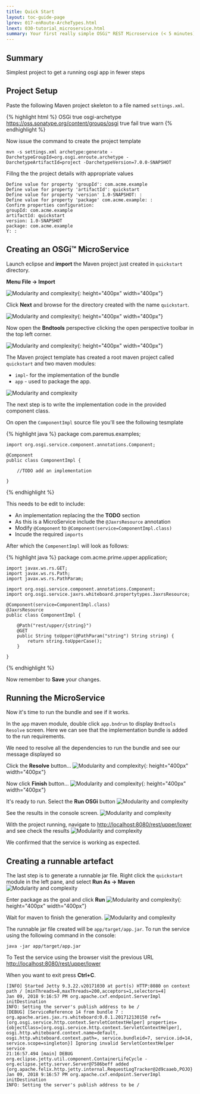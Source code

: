 ```yaml
---
title: Quick Start 
layout: toc-guide-page
lprev: 017-enRoute-ArcheTypes.html 
lnext: 030-tutorial_microservice.html
summary: Your first really simple OSGi™ REST Microservice (< 5 minutes). 
---
```


## Summary 

Simplest project to get a running osgi app in fewer steps

## Project Setup

Paste the following Maven project skeleton to a file named `settings.xml`.

{% highlight html %}
    <settings>
      <profiles>
        <profile>
          <id>OSGi</id>
          <activation>
            <activeByDefault>true</activeByDefault>
          </activation>
          <repositories>
            <repository>
              <id>osgi-archetype</id>
              <url>https://oss.sonatype.org/content/groups/osgi</url>
              <releases>
                <enabled>true</enabled>
                <checksumPolicy>fail</checksumPolicy>
              </releases>
              <snapshots>
                <enabled>true</enabled>
                <checksumPolicy>warn</checksumPolicy>
              </snapshots>
            </repository>
          </repositories>
        </profile>
      </profiles>
    </settings>
{% endhighlight %}

Now issue the command to create the project template

    mvn -s settings.xml archetype:generate -DarchetypeGroupId=org.osgi.enroute.archetype -DarchetypeArtifactId=project -DarchetypeVersion=7.0.0-SNAPSHOT


Fillng the the project details with appropriate values 

    Define value for property 'groupId': com.acme.example
    Define value for property 'artifactId': quickstart
    Define value for property 'version' 1.0-SNAPSHOT: : 
    Define value for property 'package' com.acme.example: : 
    Confirm properties configuration:
    groupId: com.acme.example
    artifactId: quickstart
    version: 1.0-SNAPSHOT
    package: com.acme.example
    Y: : 

## Creating an OSGi™ MicroService

Launch eclipse and **import** the Maven project just created in `quickstart` directory. 

**Menu File -> Import**

![Modularity and complexity](img/1.png){: height="400px" width="400px"} 

Click **Next** and browse for the directory created with the name `quickstart`.

![Modularity and complexity](img/2.png){: height="400px" width="400px"}
 
Now open the **Bndtools** perspective clicking the open perspective toolbar in the top left corner.

![Modularity and complexity](img/3.png){: height="400px" width="400px"}

The Maven project template has created a root maven project called `quickstart` and two maven modules:

* `impl`-  for the implementation of the bundle 
* `app` - used to package the app.

![Modularity and complexity](img/4.png)

The next step is to write the implementation code in the provided component class. 

On open the `ComponentImpl` source file you'll see the following tesmplate 

{% highlight java %}
    package com.paremus.examples;

    import org.osgi.service.component.annotations.Component;

    @Component
    public class ComponentImpl {
    
        //TODO add an implementation
    
    }
{% endhighlight %}

This needs to be edit to include:

* An implementation replacing the the **TODO** section 
* As this is a MicroService include the `@JaxrsResource` annotation
* Modify `@Component` to `@Component(service=ComponentImpl.class)`
* Incude the required `imports`

After which the `CompenentImpl` will look as follows:

{% highlight java %}
    package com.acme.prime.upper.application;

    import javax.ws.rs.GET;
    import javax.ws.rs.Path;
    import javax.ws.rs.PathParam;

    import org.osgi.service.component.annotations.Component;
    import org.osgi.service.jaxrs.whiteboard.propertytypes.JaxrsResource;

    @Component(service=ComponentImpl.class)
    @JaxrsResource
    public class ComponentImpl {
    
        @Path("rest/upper/{string}")
        @GET
        public String toUpper(@PathParam("string") String string) {
            return string.toUpperCase();
        } 
    
    }
{% endhighlight %}

Now remember to **Save** your changes.


## Running the MicroService

Now it's time to run the bundle and see if it works. 

In the `app` maven module, double click `app.bndrun` to display `Bndtools Resolve` screen. Here we can see that the implementation bundle is added to the run requirements.

We need to resolve all the dependencies to run the bundle and see our message displayed so 

Click the **Resolve** button...
![Modularity and complexity](img/5.png){: height="400px" width="400px"}

Now click **Finish** button...
![Modularity and complexity](img/6.png){: height="400px" width="400px"}

It's ready to run. Select the **Run OSGi** button
![Modularity and complexity](img/7.png)

See the results in the console screen.
![Modularity and complexity](img/8.png)

With the project running, navigate to [http://localhost:8080/rest/upper/lower](http://localhost:8080/rest/upper/lower) and see check the results
![Modularity and complexity](img/9.png)

We confirmed that the service is working as expected. 


## Creating a runnable artefact

The last step is to generate a runnable jar file. 
Right click the `quickstart` module in the left pane, and select **Run As -> Maven**
![Modularity and complexity](img/10.png)

Enter package as the goal and click **Run**
![Modularity and complexity](img/11.png){: height="400px" width="400px"}

Wait for maven to finish the generation.
![Modularity and complexity](img/12.png)

The runnable jar file created will be `app/target/app.jar`. To run the service using the following command in the console:

    java -jar app/target/app.jar

To Test the service using the browser visit the previous URL [http://localhost:8080/rest/upper/lower](http://localhost:8080/rest/upper/lower)

When you want to exit press **Ctrl+C**.

    [INFO] Started Jetty 9.3.22.v20171030 at port(s) HTTP:8080 on context path / [minThreads=8,maxThreads=200,acceptors=1,selectors=4]
    Jan 09, 2018 9:16:57 PM org.apache.cxf.endpoint.ServerImpl initDestination
    INFO: Setting the server's publish address to be /
    [DEBUG] [ServiceReference 14 from bundle 7 : org.apache.aries.jax.rs.whiteboard:0.0.1.201712130150 ref=[org.osgi.service.http.context.ServletContextHelper] properties={objectClass=[org.osgi.service.http.context.ServletContextHelper], osgi.http.whiteboard.context.name=default, osgi.http.whiteboard.context.path=, service.bundleid=7, service.id=14, service.scope=singleton}] Ignoring invalid ServletContextHelper service
    21:16:57.494 [main] DEBUG org.eclipse.jetty.util.component.ContainerLifeCycle - org.eclipse.jetty.server.Server@7586beff added {org.apache.felix.http.jetty.internal.RequestLogTracker@2d9caaeb,POJO}
    Jan 09, 2018 9:16:57 PM org.apache.cxf.endpoint.ServerImpl initDestination
    INFO: Setting the server's publish address to be /

